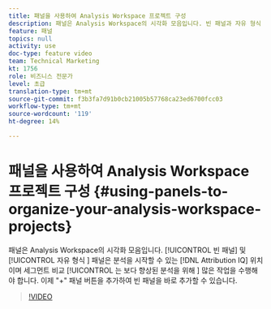 ```yaml
---
title: 패널을 사용하여 Analysis Workspace 프로젝트 구성
description: 패널은 Analysis Workspace의 시각화 모음입니다. 빈 패널과 자유 형식 패널은 분석을 시작할 수 있는 곳이지만 Attribution IQ 및 세그먼트 비교에서는 더 많은 고급 분석을 수행하기 위해 많은 작업을 수행합니다. 이제 "+" 패널 버튼을 추가하여 빈 패널을 바로 추가할 수 있습니다.
feature: 패널
topics: null
activity: use
doc-type: feature video
team: Technical Marketing
kt: 1756
role: 비즈니스 전문가
level: 초급
translation-type: tm+mt
source-git-commit: f3b3fa7d91b0cb21005b57768ca23ed6700fcc03
workflow-type: tm+mt
source-wordcount: '119'
ht-degree: 14%

---
```



# 패널을 사용하여 Analysis Workspace 프로젝트 구성 {#using-panels-to-organize-your-analysis-workspace-projects}

패널은 Analysis Workspace의 시각화 모음입니다. [!UICONTROL 빈 패널]  및  [!UICONTROL 자유 형식 ] 패널은 분석을 시작할 수 있는  [!DNL Attribution IQ] 위치이며 세그먼트 비교 [!UICONTROL 는 보다 향상된 분석을 위해 ] 많은 작업을 수행해야 합니다. 이제 &quot;+&quot; 패널 버튼을 추가하여 빈 패널을 바로 추가할 수 있습니다.

>[!VIDEO](https://video.tv.adobe.com/v/23388/?quality=12)
